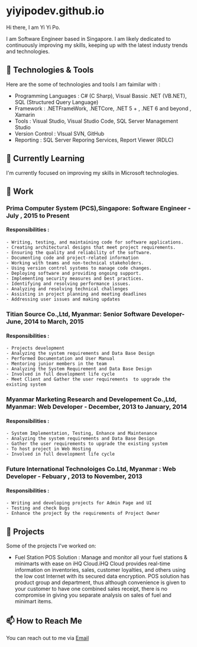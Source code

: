 # yiyipodev.github.io
Hi there, I am Yi Yi Po. 

I am Software Engineer based in Singapore. I am likely dedicated to continuously improving my skills, keeping up with the latest industy trends and technologies.

## 🔧 Technologies & Tools
Here are the some of technologies and tools I am faimilar with : 

- Programming Languages : C# (C Sharp), Visual Bassic .NET (VB.NET), SQL (Structured Query Language)
- Framework : .NETFrameWork, .NETCore, .NET 5 + , .NET 6 and beyond , Xamarin 
- Tools : Visual Studio, Visual Studio Code, SQL Server Management Studio 
- Version Control : VIsual SVN, GitHub
- Reporting : SQL Server Reporing Services, Report Viewer (RDLC)

## 🌱 Currently Learning
I'm currently focused on improving my skills in Microsoft technologies. 

## 💼 Work
### Prima Computer System (PCS),Singapore: Software Engineer - July , 2015 to Present
   #### Responsibilities  :
    - Writing, testing, and maintaining code for software applications.
    - Creating architectural designs that meet project requirements.
    - Ensuring the quality and reliability of the software.
    - Documenting code and project-related information
    - Working with teams and non-technical stakeholders.
    - Using version control systems to manage code changes.
    - Deploying software and providing ongoing support.
    - Implementing security measures and best practices.
    - Identifying and resolving performance issues.
    - Analyzing and resolving technical challenges
    - Assisting in project planning and meeting deadlines
    - Addressing user issues and making updates
### Titian Source Co.,Ltd, Myanmar: Senior Software Developer- June, 2014 to March, 2015
   #### Responsibilities  :
    - Projects development
    - Analyzing the system requirements and Data Base Design
    - Performed Documentation and User Manual
    - Mentoring junior members in the team
    - Analyzing the System Requirement and Data Base Design
    - Involved in full development life cycle
    - Meet Client and Gather the user requirements  to upgrade the existing system

### Myanmar Marketing Research and Developement Co.,Ltd, Myanmar:  Web Developer - December, 2013 to January, 2014
   #### Responsibilities  :
    - System Implementation, Testing, Enhance and Maintenance
    - Analyzing the system requirements and Data Base Design
    - Gather the user requirements to upgrade the existing system
    - To host project in Web Hosting
    - Involved in full development life cycle

 ### Future International Technoloiges Co.Ltd, Myanmar : Web Developer - Febuary , 2013 to November, 2013
  #### Responsibilities  :
    - Writing and developing projects for Admin Page and UI
    - Testing and check Bugs
    - Enhance the project by the requirements of Project Owner

## 🚀 Projects

Some of the projects I've worked on:
- Fuel Station POS Solution : Manage and monitor all your fuel stations & minimarts with ease on iHQ Cloud.iHQ Cloud provides real-time information on inventories, sales, customer loyalties, and others using the low cost Internet with its secured data encryption.  POS solution has product group and department, thus although convenience is given to your customer to have one combined sales receipt, there is no compromise in giving you separate analysis on sales of fuel and minimart items.


## 📫 How to Reach Me
You can reach out to me via [Email](mailto:yiyipo.dev@gmail.com)


  



